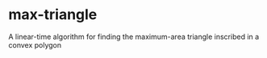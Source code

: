 # max-triangle
A linear-time algorithm for finding the maximum-area triangle inscribed in a convex polygon
